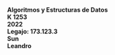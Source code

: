 **Algoritmos y Estructuras de Datos**\
**K 1253**\
**2022**\
**Legajo: 173.123.3**\
**Sun**\
**Leandro**